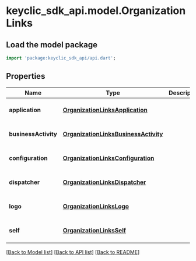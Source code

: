 # keyclic_sdk_api.model.OrganizationLinks

## Load the model package
```dart
import 'package:keyclic_sdk_api/api.dart';
```

## Properties
Name | Type | Description | Notes
------------ | ------------- | ------------- | -------------
**application** | [**OrganizationLinksApplication**](OrganizationLinksApplication.md) |  | [optional] [default to null]
**businessActivity** | [**OrganizationLinksBusinessActivity**](OrganizationLinksBusinessActivity.md) |  | [optional] [default to null]
**configuration** | [**OrganizationLinksConfiguration**](OrganizationLinksConfiguration.md) |  | [optional] [default to null]
**dispatcher** | [**OrganizationLinksDispatcher**](OrganizationLinksDispatcher.md) |  | [optional] [default to null]
**logo** | [**OrganizationLinksLogo**](OrganizationLinksLogo.md) |  | [optional] [default to null]
**self** | [**OrganizationLinksSelf**](OrganizationLinksSelf.md) |  | [optional] [default to null]

[[Back to Model list]](../README.md#documentation-for-models) [[Back to API list]](../README.md#documentation-for-api-endpoints) [[Back to README]](../README.md)


